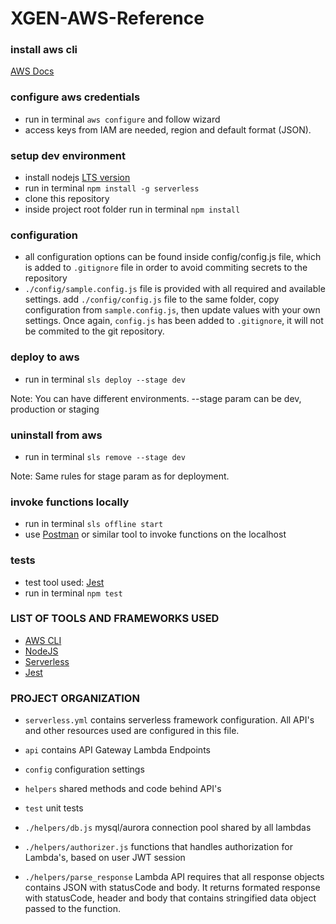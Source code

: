 # XGEN-AWS-Reference

### install aws cli 

[AWS Docs](https://docs.aws.amazon.com/cli/latest/userguide/installing.html)

### configure aws credentials

- run in terminal `aws configure` and follow wizard
- access keys from IAM are needed, region and default format (JSON).

### setup dev environment

- install nodejs [LTS version](https://nodejs.org/en/)
- run in terminal `npm install -g serverless`
- clone this repository
- inside project root folder run in terminal `npm install`

### configuration 

- all configuration options can be found inside config/config.js file, which is added to `.gitignore` file in order to avoid commiting secrets to the repository
- `./config/sample.config.js` file is provided with all required and available settings. add `./config/config.js` file to the same folder, copy configuration from `sample.config.js`, then update values with your own settings. Once again, `config.js` has been added to `.gitignore`, it will not be commited to the git repository. 

### deploy to aws

- run in terminal `sls deploy --stage dev`

Note: You can have different environments. --stage param can be dev, production or staging 

### uninstall from aws 

- run in terminal `sls remove --stage dev`

Note: Same rules for stage param as for deployment. 

### invoke functions locally

- run in terminal `sls offline start`
- use [Postman](https://www.getpostman.com/) or similar tool to invoke functions on the localhost

### tests

- test tool used: [Jest](https://facebook.github.io/jest)
- run in terminal `npm test`

### LIST OF TOOLS AND FRAMEWORKS USED

- [AWS CLI](https://docs.aws.amazon.com/cli/latest/userguide/installing.html)
- [NodeJS](https://nodejs.org/en/)
- [Serverless](https://serverless.com/)
- [Jest](https://facebook.github.io/jest/)


### PROJECT ORGANIZATION

- `serverless.yml` contains serverless framework configuration. All API's and other resources used are configured in this file. 

- `api` contains API Gateway Lambda Endpoints 
- `config` configuration settings
- `helpers` shared methods and code behind API's
- `test` unit tests

- `./helpers/db.js` mysql/aurora connection pool shared by all lambdas
- `./helpers/authorizer.js` functions that handles authorization for Lambda's, based on user JWT session 
- `./helpers/parse_response` Lambda API requires that all response objects contains JSON with statusCode and body. It returns formated response with statusCode, header and body that contains stringified data object passed to the function. 
